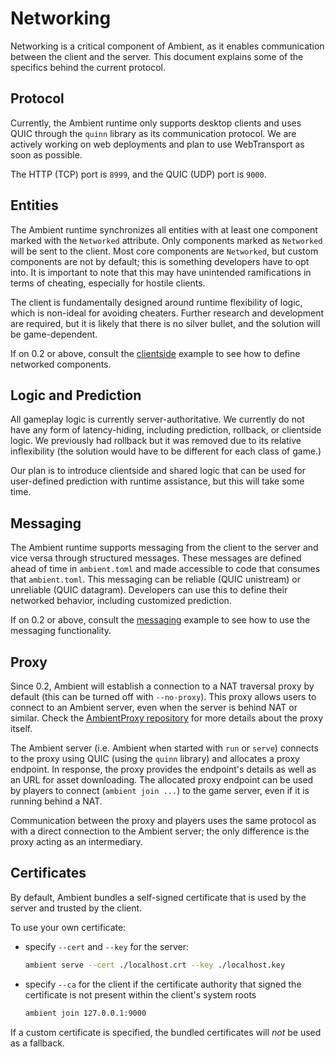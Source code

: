 # Networking

Networking is a critical component of Ambient, as it enables communication between the client and the server. This document explains some of the specifics behind the current protocol.

## Protocol

Currently, the Ambient runtime only supports desktop clients and uses QUIC through the `quinn` library as its communication protocol. We are actively working on web deployments and plan to use WebTransport as soon as possible.

The HTTP (TCP) port is `8999`, and the QUIC (UDP) port is `9000`.

## Entities

The Ambient runtime synchronizes all entities with at least one component marked with the `Networked` attribute. Only components marked as `Networked` will be sent to the client. Most core components are `Networked`, but custom components are not by default; this is something developers have to opt into. It is important to note that this may have unintended ramifications in terms of cheating, especially for hostile clients.

The client is fundamentally designed around runtime flexibility of logic, which is non-ideal for avoiding cheaters. Further research and development are required, but it is likely that there is no silver bullet, and the solution will be game-dependent.

If on 0.2 or above, consult the [clientside](https://github.com/AmbientRun/Ambient/blob/main/guest/rust/examples/basics/clientside/ambient.toml) example to see how to define networked components.

## Logic and Prediction

All gameplay logic is currently server-authoritative. We currently do not have any form of latency-hiding, including prediction, rollback, or clientside logic. We previously had rollback but it was removed due to its relative inflexibility (the solution would have to be different for each class of game.)

Our plan is to introduce clientside and shared logic that can be used for user-defined prediction with runtime assistance, but this will take some time.

## Messaging

The Ambient runtime supports messaging from the client to the server and vice versa through structured messages. These messages are defined ahead of time in `ambient.toml` and made accessible to code that consumes that `ambient.toml`. This messaging can be reliable (QUIC unistream) or unreliable (QUIC datagram). Developers can use this to define their networked behavior, including customized prediction.

If on 0.2 or above, consult the [messaging](https://github.com/AmbientRun/Ambient/tree/main/guest/rust/examples/basics/messaging) example to see how to use the messaging functionality.

## Proxy

Since 0.2, Ambient will establish a connection to a NAT traversal proxy by default (this can be turned off with `--no-proxy`). This proxy allows users to connect to an Ambient server, even when the server is behind NAT or similar. Check the [AmbientProxy repository](https://github.com/AmbientRun/AmbientProxy) for more details about the proxy itself.

The Ambient server (i.e. Ambient when started with `run` or `serve`) connects to the proxy using QUIC (using the `quinn` library) and allocates a proxy endpoint. In response, the proxy provides the endpoint's details as well as an URL for asset downloading. The allocated proxy endpoint can be used by players to connect (`ambient join ...`) to the game server, even if it is running behind a NAT.

Communication between the proxy and players uses the same protocol as with a direct connection to the Ambient server; the only difference is the proxy acting as an intermediary.

## Certificates

By default, Ambient bundles a self-signed certificate that is used by the server and trusted by the client.

To use your own certificate:

- specify `--cert` and `--key` for the server:
  ```sh
  ambient serve --cert ./localhost.crt --key ./localhost.key
  ```
- specify `--ca` for the client if the certificate authority that signed the certificate is not present within the client's system roots
  ```sh
  ambient join 127.0.0.1:9000
  ```

If a custom certificate is specified, the bundled certificates will _not_ be used as a fallback.
